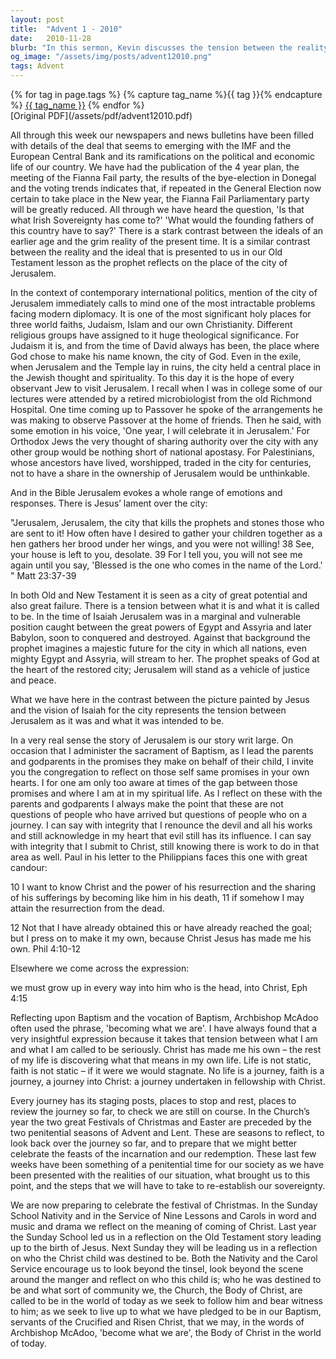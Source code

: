 ```yaml
---
layout: post
title:  "Advent 1 - 2010"
date:   2010-11-28
blurb: "In this sermon, Kevin discusses the tension between the reality and the ideal, using the city of Jerusalem as an example. He draws parallels between the city's story and our own spiritual journey, highlighting the gap between our promises and where we stand in our spiritual life. He encourages us to reflect on our baptismal vows and to continually strive to grow into Christ."
og_image: "/assets/img/posts/advent12010.png"
tags: Advent
---    
```

<div class="tag-pills">
  {% for tag in page.tags %}
    {% capture tag_name %}{{ tag }}{% endcapture %}
    <a href="{{ site.baseurl }}/tag/{{ tag_name | slugify }}" class="tag-pill">{{ tag_name }}</a>
  {% endfor %}
</div>
[Original PDF](/assets/pdf/advent12010.pdf)

All through this week our newspapers and news bulletins have been filled with details of the deal that seems to emerging with the IMF and the European Central Bank and its ramifications on the political and economic life of our country. We have had the publication of the 4 year plan, the meeting of the Fianna Fail party, the results of the bye-election in Donegal and the voting trends indicates that, if repeated in the General Election now certain to take place in the New year, the Fianna Fail Parliamentary party will be greatly reduced. All through we have heard the question, 'Is that what Irish Sovereignty has come to?' 'What would the founding fathers of this country have to say?' There is a stark contrast between the ideals of an earlier age and the grim reality of the present time. It is a similar contrast between the reality and the ideal that is presented to us in our Old Testament lesson as the prophet reflects on the place of the city of Jerusalem.

In the context of contemporary international politics, mention of the city of Jerusalem immediately calls to mind one of the most intractable problems facing modern diplomacy. It is one of the most significant holy places for three world faiths, Judaism, Islam and our own Christianity. Different religious groups have assigned to it huge theological significance. For Judaism it is, and from the time of David always has been, the place where God chose to make his name known, the city of God. Even in the exile, when Jerusalem and the Temple lay in ruins, the city held a central place in the Jewish thought and spirituality. To this day it is the hope of every observant Jew to visit Jerusalem. I recall when I was in college some of our lectures were attended by a retired microbiologist from the old Richmond Hospital. One time coming up to Passover he spoke of the arrangements he was making to observe Passover at the home of friends. Then he said, with some emotion in his voice, 'One year, I will celebrate it in Jerusalem.' For Orthodox Jews the very thought of sharing authority over the city with any other group would be nothing short of national apostasy. For Palestinians, whose ancestors have lived, worshipped, traded in the city for centuries, not to have a share in the ownership of Jerusalem would be unthinkable.

And in the Bible Jerusalem evokes a whole range of emotions and responses. There is Jesus’ lament over the city:

"Jerusalem, Jerusalem, the city that kills the prophets and stones those who are sent to it! How often have I desired to gather your children together as a hen gathers her brood under her wings, and you were not willing! 38 See, your house is left to you, desolate. 39 For I tell you, you will not see me again until you say, 'Blessed is the one who comes in the name of the Lord.' " Matt 23:37-39

In both Old and New Testament it is seen as a city of great potential and also great failure. There is a tension between what it is and what it is called to be. In the time of Isaiah Jerusalem was in a marginal and vulnerable position caught between the great powers of Egypt and Assyria and later Babylon, soon to conquered and destroyed. Against that background the prophet imagines a majestic future for the city in which all nations, even mighty Egypt and Assyria, will stream to her. The prophet speaks of God at the heart of the restored city; Jerusalem will stand as a vehicle of justice and peace.

What we have here in the contrast between the picture painted by Jesus and the vision of Isaiah for the city represents the tension between Jerusalem as it was and what it was intended to be.

In a very real sense the story of Jerusalem is our story writ large. On occasion that I administer the sacrament of Baptism, as I lead the parents and godparents in the promises they make on behalf of their child, I invite you the congregation to reflect on those self same promises in your own hearts. I for one am only too aware at times of the gap between those promises and where I am at in my spiritual life. As I reflect on these with the parents and godparents I always make the point that these are not questions of people who have arrived but questions of people who on a journey. I can say with integrity that I renounce the devil and all his works and still acknowledge in my heart that evil still has its influence. I can say with integrity that I submit to Christ, still knowing there is work to do in that area as well. Paul in his letter to the Philippians faces this one with great candour:

10 I want to know Christ and the power of his resurrection and the sharing of his sufferings by becoming like him in his death, 11 if somehow I may attain the resurrection from the dead.

12 Not that I have already obtained this or have already reached the goal; but I press on to make it my own, because Christ Jesus has made me his own. Phil 4:10-12

Elsewhere we come across the expression:

we must grow up in every way into him who is the head, into Christ, Eph 4:15

Reflecting upon Baptism and the vocation of Baptism, Archbishop McAdoo often used the phrase, 'becoming what we are'. I have always found that a very insightful expression because it takes that tension between what I am and what I am called to be seriously. Christ has made me his own – the rest of my life is discovering what that means in my own life. Life is not static, faith is not static – if it were we would stagnate. No life is a journey, faith is a journey, a journey into Christ: a journey undertaken in fellowship with Christ.

Every journey has its staging posts, places to stop and rest, places to review the journey so far, to check we are still on course. In the Church’s year the two great Festivals of Christmas and Easter are preceded by the two penitential seasons of Advent and Lent. These are seasons to reflect, to look back over the journey so far, and to prepare that we might better celebrate the feasts of the incarnation and our redemption. These last few weeks have been something of a penitential time for our society as we have been presented with the realities of our situation, what brought us to this point, and the steps that we will have to take to re-establish our sovereignty.

We are now preparing to celebrate the festival of Christmas. In the Sunday School Nativity and in the Service of Nine Lessons and Carols in word and music and drama we reflect on the meaning of coming of Christ. Last year the Sunday School led us in a reflection on the Old Testament story leading up to the birth of Jesus. Next Sunday they will be leading us in a reflection on who the Christ child was destined to be. Both the Nativity and the Carol Service encourage us to look beyond the tinsel, look beyond the scene around the manger and reflect on who this child is; who he was destined to be and what sort of community we, the Church, the Body of Christ, are called to be in the world of today as we seek to follow him and bear witness to him; as we seek to live up to what we have pledged to be in our Baptism, servants of the Crucified and Risen Christ, that we may, in the words of Archbishop McAdoo, 'become what we are', the Body of Christ in the world of today.
